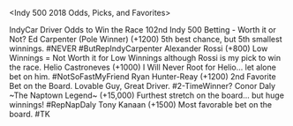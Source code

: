 <Indy 500 2018 Odds, Picks, and Favorites>  
  <tr>
    <th>IndyCar Driver</th>
    <th>Odds to Win the Race</th>
    <th>102nd Indy 500 Betting - Worth it or Not?</th> 
  </tr>
  <tr>
    <th>Ed Carpenter (Pole Winner)</th>
    <th>(+1200)</th>
    <th>5th best chance, but 5th smallest winnings. #NEVER #ButRepIndyCarpenter</th>
  </tr>
  <tr>
    <th>Alexander Rossi</th>
    <th>(+800)</th>
    <th>Low Winnings = Not Worth it for Low Winnings although Rossi is my pick to win the race.</th>
  </tr>
  <tr>
    <th>Helio Castroneves</th>
    <th>(+1000)</th>
    <th>I Will Never Root for Helio... let alone bet on him. #NotSoFastMyFriend</th>
  </tr>
  <tr>
    <th>Ryan Hunter-Reay</th>
    <th>(+1200)</th>
    <th>2nd Favorite Bet on the Board. Lovable Guy, Great Driver. #2-TimeWinner?</th>
  </tr>
  <tr>
    <th>Conor Daly ~The Naptown Legend~</th>
    <th>(+15,000)</th>
    <th>Furthest stretch on the board... but huge winnings! #RepNapDaly</th>
  </tr>
  <tr>
    <th>Tony Kanaan</th>
    <th>(+1500)</th>
    <th>Most favorable bet on the board. #TK</th>
</table>
